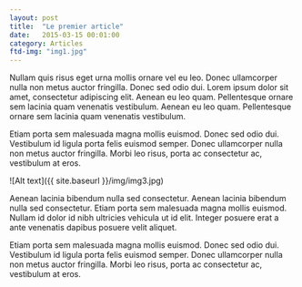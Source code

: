 ```yaml
---
layout: post
title:  "Le premier article"
date:   2015-03-15 00:01:00
category: Articles
ftd-img: "img1.jpg"
---
```

Nullam quis risus eget urna mollis ornare vel eu leo. Donec ullamcorper nulla non metus auctor fringilla. Donec sed odio dui. Lorem ipsum dolor sit amet, consectetur adipiscing elit. Aenean eu leo quam. Pellentesque ornare sem lacinia quam venenatis vestibulum. Aenean eu leo quam. Pellentesque ornare sem lacinia quam venenatis vestibulum.

Etiam porta sem malesuada magna mollis euismod. Donec sed odio dui. Vestibulum id ligula porta felis euismod semper. Donec ullamcorper nulla non metus auctor fringilla. Morbi leo risus, porta ac consectetur ac, vestibulum at eros.

![Alt text]({{ site.baseurl }}/img/img3.jpg)

Aenean lacinia bibendum nulla sed consectetur. Aenean lacinia bibendum nulla sed consectetur. Etiam porta sem malesuada magna mollis euismod. Nullam id dolor id nibh ultricies vehicula ut id elit. Integer posuere erat a ante venenatis dapibus posuere velit aliquet.

Etiam porta sem malesuada magna mollis euismod. Donec sed odio dui. Vestibulum id ligula porta felis euismod semper. Donec ullamcorper nulla non metus auctor fringilla. Morbi leo risus, porta ac consectetur ac, vestibulum at eros.
